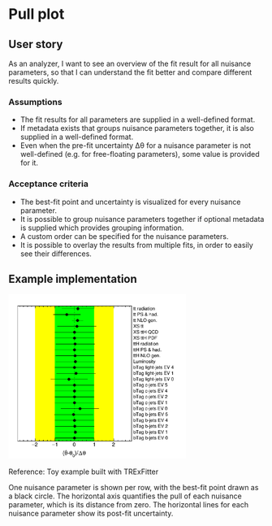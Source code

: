 # Pull plot

## User story
As an analyzer, I want to see an overview of the fit result for all nuisance parameters, so that I can understand the fit better and compare different results quickly.

### Assumptions
- The fit results for all parameters are supplied in a well-defined format.
- If metadata exists that groups nuisance parameters together, it is also supplied in a well-defined format.
- Even when the pre-fit uncertainty Δθ for a nuisance parameter is not well-defined (e.g. for free-floating parameters), some value is provided for it.

### Acceptance criteria
- The best-fit point and uncertainty is visualized for every nuisance parameter.
- It is possible to group nuisance parameters together if optional metadata is supplied which provides grouping information.
- A custom order can be specified for the nuisance parameters.
- It is possible to overlay the results from multiple fits, in order to easily see their differences.

## Example implementation
<img src="figures/pull-plot.png" alt="description" width="350"/>

Reference: Toy example built with TRExFitter

One nuisance parameter is shown per row, with the best-fit point drawn as a black circle.
The horizontal axis quantifies the pull of each nuisance parameter, which is its distance from zero.
The horizontal lines for each nuisance parameter show its post-fit uncertainty.